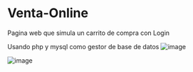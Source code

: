 # Venta-Online
Pagina web que simula un carrito de compra con Login

Usando php y mysql como gestor de base de datos
![image](https://user-images.githubusercontent.com/76820512/166159067-4e5f726f-6747-4c85-b7be-f093d4c10e45.png)


![image](https://user-images.githubusercontent.com/76820512/166159086-f2087a5c-781e-4b73-a973-7afd241b056d.png)


